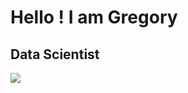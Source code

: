 ﻿# Hello ! I am Gregory
## Data Scientist

<a href="http://www.github.com/gregorymikuro"><img src="https://github-readme-streak-stats.herokuapp.com/?user=gregorymikuro&stroke=ffffff&background=1c1917&ring=10b981&fire=10b981&currStreakNum=ffffff&currStreakLabel=10b981&sideNums=ffffff&sideLabels=ffffff&dates=ffffff&hide_border=true" /></a>
